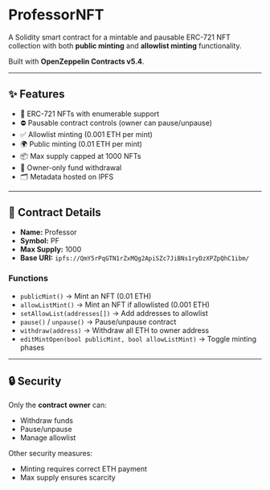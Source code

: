 # ProfessorNFT

A Solidity smart contract for a mintable and pausable ERC-721 NFT collection with both **public minting** and **allowlist minting** functionality.  

Built with **OpenZeppelin Contracts v5.4**.  

---

## ✨ Features
- 🎨 ERC-721 NFTs with enumerable support  
- ⛔ Pausable contract controls (owner can pause/unpause)  
- ✅ Allowlist minting (0.001 ETH per mint)  
- 🌍 Public minting (0.01 ETH per mint)  
- 📦 Max supply capped at 1000 NFTs  
- 💸 Owner-only fund withdrawal  
- 🗂️ Metadata hosted on IPFS  

---

## 📝 Contract Details

- **Name:** Professor  
- **Symbol:** PF  
- **Max Supply:** 1000  
- **Base URI:** `ipfs://QmY5rPqGTN1rZxMQg2ApiSZc7JiBNs1ryDzXPZpQhC1ibm/`  

### Functions
- `publicMint()` → Mint an NFT (0.01 ETH)  
- `allowListMint()` → Mint an NFT if allowlisted (0.001 ETH)  
- `setAllowList(addresses[])` → Add addresses to allowlist  
- `pause()` / `unpause()` → Pause/unpause contract  
- `withdraw(address)` → Withdraw all ETH to owner address  
- `editMintOpen(bool publicMint, bool allowListMint)` → Toggle minting phases  

---

## 🔒 Security

Only the **contract owner** can:  
- Withdraw funds  
- Pause/unpause  
- Manage allowlist  

Other security measures:  
- Minting requires correct ETH payment  
- Max supply ensures scarcity  
